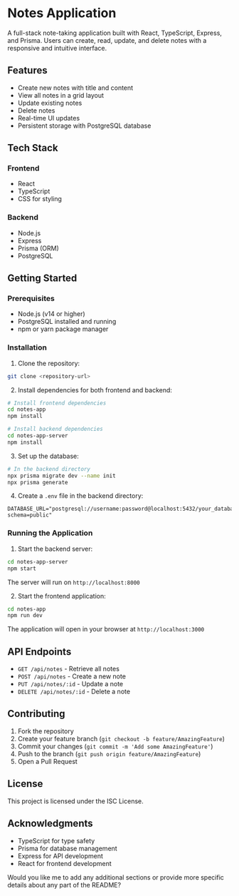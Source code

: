 # Notes Application

A full-stack note-taking application built with React, TypeScript, Express, and Prisma. Users can create, read, update, and delete notes with a responsive and intuitive interface.

## Features

- Create new notes with title and content
- View all notes in a grid layout
- Update existing notes
- Delete notes
- Real-time UI updates
- Persistent storage with PostgreSQL database

## Tech Stack

### Frontend
- React
- TypeScript
- CSS for styling

### Backend
- Node.js
- Express
- Prisma (ORM)
- PostgreSQL

## Getting Started

### Prerequisites

- Node.js (v14 or higher)
- PostgreSQL installed and running
- npm or yarn package manager

### Installation

1. Clone the repository:
```bash
git clone <repository-url>
```

2. Install dependencies for both frontend and backend:
```bash
# Install frontend dependencies
cd notes-app
npm install

# Install backend dependencies
cd notes-app-server
npm install
```

3. Set up the database:
```bash
# In the backend directory
npx prisma migrate dev --name init
npx prisma generate
```

4. Create a `.env` file in the backend directory:
```
DATABASE_URL="postgresql://username:password@localhost:5432/your_database_name?schema=public"
```

### Running the Application

1. Start the backend server:
```bash
cd notes-app-server
npm start
```
The server will run on `http://localhost:8000`

2. Start the frontend application:
```bash
cd notes-app
npm run dev
```
The application will open in your browser at `http://localhost:3000`

## API Endpoints

- `GET /api/notes` - Retrieve all notes
- `POST /api/notes` - Create a new note
- `PUT /api/notes/:id` - Update a note
- `DELETE /api/notes/:id` - Delete a note

## Contributing

1. Fork the repository
2. Create your feature branch (`git checkout -b feature/AmazingFeature`)
3. Commit your changes (`git commit -m 'Add some AmazingFeature'`)
4. Push to the branch (`git push origin feature/AmazingFeature`)
5. Open a Pull Request

## License

This project is licensed under the ISC License.

## Acknowledgments

- TypeScript for type safety
- Prisma for database management
- Express for API development
- React for frontend development

Would you like me to add any additional sections or provide more specific details about any part of the README?